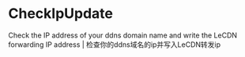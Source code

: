 # CheckIpUpdate
Check the IP address of your ddns domain name and write the LeCDN forwarding IP address | 检查你的ddns域名的ip并写入LeCDN转发ip
